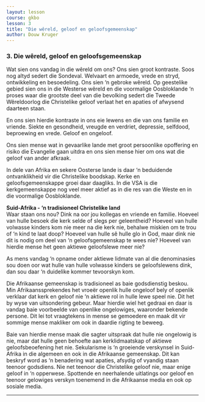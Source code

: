 ```yaml
---
layout: lesson
course: gkbo
lesson: 3
title: "Die wêreld, geloof en geloofsgemeenskap"
author: Douw Kruger
---
```


### 3. Die wêreld, geloof en geloofsgemeenskap
Wat sien ons vandag in die wêreld om ons? Ons sien groot kontraste. Soos nog altyd sedert die Sondeval. Welvaart en armoede, vrede en stryd, ontwikkeling en besoedeling. Ons sien ‘n gebroke wêreld. Op geestelike gebied sien ons in die Westerse wêreld en die voormalige Oosbloklande ‘n proses waar die grootste deel van die bevolking sedert die Tweede Wêreldoorlog die Christelike geloof verlaat het en apaties of afwysend daarteen staan.

En ons sien hierdie kontraste in ons eie lewens en die van ons familie en vriende. Siekte en gesondheid, vreugde en verdriet, depressie, selfdood, beproewing en vrede. Geloof en ongeloof.

Ons sien mense wat in gevaarlike lande met groot persoonlike opoffering en risiko die Evangelie gaan uitdra en ons sien mense hier om ons wat die geloof van ander afkraak.

In dele van Afrika en sekere Oosterse lande is daar ‘n beduidende ontvanklikheid vir die Christelike boodskap. Kerke en geloofsgemeenskappe groei daar daagliks. In die VSA is die kerkgemeenskappe nog veel meer aktief as in die res van die Weste en in die voormalige Oosbloklande.

**Suid-Afrika - ‘n tradisioneel Christelike land**  
Waar staan ons nou? Dink na oor jou kollegas en vriende en familie. Hoeveel van hulle besoek die kerk selde of slegs per geleentheid? Hoeveel van hulle volwasse kinders kom nie meer na die kerk nie, behalwe miskien om te trou of ‘n kind te laat doop? Hoeveel van hulle sê hulle glo in God, maar dink nie dit is nodig om deel van ‘n geloofsgemeenskap te wees nie? Hoeveel van hierdie mense het geen aktiewe geloofslewe meer nie?

As mens vandag ‘n opname onder aktiewe lidmate van al die denominasies sou doen oor wat hulle van hulle volwasse kinders se geloofslewens dink, dan sou daar ‘n duidelike kommer tevoorskyn kom.

Die Afrikaanse gemeenskap is tradisioneel as baie godsdienstig beskou. Min Afrikaanssprekendes het vroeër openlik hulle ongeloof bely of openlik verklaar dat kerk en geloof nie ‘n aktiewe rol in hulle lewe speel nie. Dit het by wyse van uitsondering gebeur. Maar hierdie wiel het gedraai en daar is vandag baie voorbeelde van openlike ongelowiges, waaronder bekende persone. Dit lei tot vraagtekens in mense se gemoedere en maak dit vir sommige mense makliker om ook in daardie rigting te beweeg.

Baie van hierdie mense maak die sagter uitspraak dat hulle nie ongelowig is nie, maar dat hulle geen behoefte aan kerklidmaatskap of aktiewe geloofsbeoefening het nie. Sekularisme is ‘n groeiende verskynsel in Suid-Afrika in die algemeen en ook in die Afrikaanse gemeenskap. Dit kan beskryf word as ‘n benadering wat apaties, afsydig of vyandig staan teenoor godsdiens. Nie net teenoor die Christelike geloof nie, maar enige geloof in ‘n opperwese. Spottende en neerhalende uitlatings oor geloof en teenoor gelowiges verskyn toenemend in die Afrikaanse media en ook op sosiale media.

---

